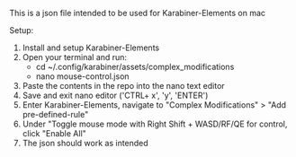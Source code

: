This is a json file intended to be used for Karabiner-Elements on mac

Setup:

1. Install and setup Karabiner-Elements
2. Open your terminal and run:
   - cd ~/.config/karabiner/assets/complex_modifications
   - nano mouse-control.json
3. Paste the contents in the repo into the nano text editor
4. Save and exit nano editor ('CTRL+ x', 'y', 'ENTER')
5. Enter Karabiner-Elements, navigate to "Complex Modifications" > "Add pre-defined-rule"
6. Under "Toggle mouse mode with Right Shift + WASD/RF/QE for control, click "Enable All"
7. The json should work as intended
